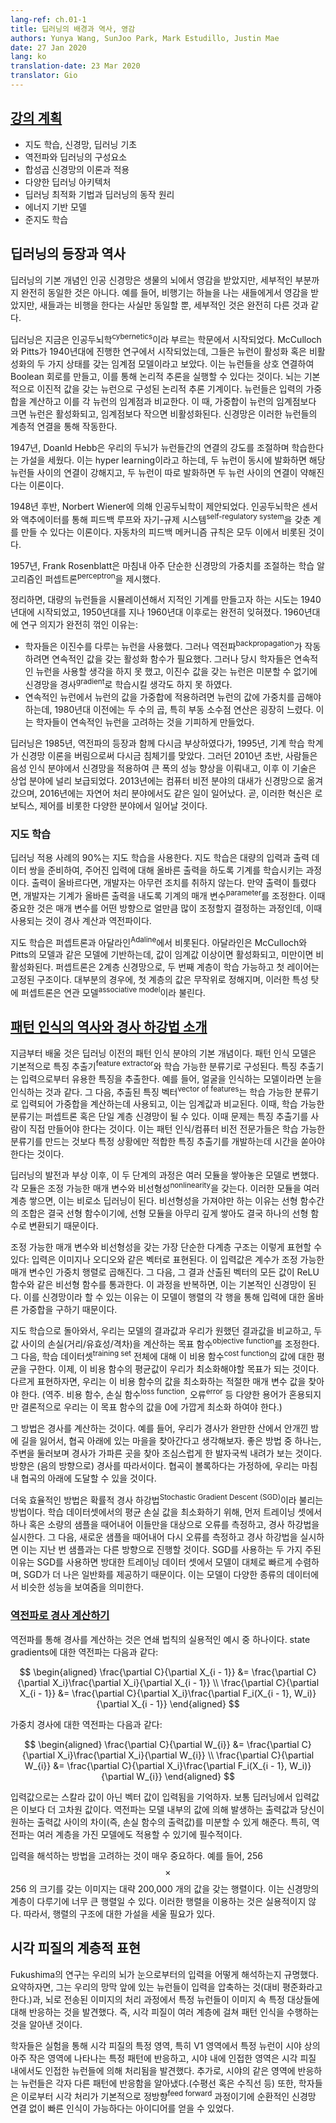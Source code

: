 ```yaml
---
lang-ref: ch.01-1
title: 딥러닝의 배경과 역사, 영감
authors: Yunya Wang, SunJoo Park, Mark Estudillo, Justin Mae
date: 27 Jan 2020
lang: ko
translation-date: 23 Mar 2020
translator: Gio
---
```


## [강의 계획]([https://www.youtube.com/watch?v=0bMe_vCZo30&t=217s](https://www.youtube.com/watch?v=0bMe_vCZo30&t=217s))

- 지도 학습, 신경망, 딥러닝 기초
- 역전파와 딥러닝의 구성요소
- 합성곱 신경망의 이론과 적용
- 다양한 딥러닝 아키텍처
- 딥러닝 최적화 기법과 딥러닝의 동작 원리
- 에너지 기반 모델
- 준지도 학습

## 딥러닝의 등장과 역사

딥러닝의 기본 개념인 인공 신경망은 생물의 뇌에서 영감을 받았지만, 세부적인 부분까지 완전히 동일한 것은 아니다. 예를 들어, 비행기는 하늘을 나는 새들에게서 영감을 받았지만, 새들과는 비행을 한다는 사실만 동일할 뿐, 세부적인 것은 완전히 다른 것과 같다.

딥러닝은 지금은 인공두뇌학<sup>cybernetics</sup>이라 부르는 학문에서 시작되었다. McCulloch와 Pitts가 1940년대에 진행한 연구에서 시작되었는데, 그들은 뉴런이 활성화 혹은 비활성화의 두 가지 상태를 갖는 임계점 모델이라고 보았다. 이는 뉴런들을 상호 연결하여 Boolean 회로를 만들고, 이를 통해 논리적 추론을 실행할 수 있다는 것이다. 뇌는 기본적으로 이진적 값을 갖는 뉴런으로 구성된 논리적 추론 기계이다. 뉴런들은 입력의 가중합을 계산하고 이를 각 뉴런의 임계점과 비교한다. 이 때, 가중합이 뉴런의 임계점보다 크면 뉴런은 활성화되고, 임계점보다 작으면 비활성화된다. 신경망은 이러한 뉴런들의 계층적 연결을 통해 작동한다.

1947년, Doanld Hebb은 우리의 두뇌가 뉴런들간의 연결의 강도를 조절하며 학습한다는 가설을 세웠다. 이는 hyper learning이라고 하는데, 두 뉴런이 동시에 발화하면 해당 뉴런들 사이의 연결이 강해지고, 두 뉴런이 따로 발화하면 두 뉴런 사이의 연결이 약해진다는 이론이다.

1948년 후반, Norbert Wiener에 의해 인공두뇌학이 제안되었다. 인공두뇌학은 센서와 액추에이터를 통해 피드백 루프와 자기-규제 시스템<sup>self-regulatory system</sup>을 갖춘 계를 만들 수 있다는 이론이다. 자동차의 피드백 메커니즘 규칙은 모두 이에서 비롯된 것이다.

1957년, Frank Rosenblatt은 마침내 아주 단순한 신경망의 가중치를 조절하는 학습 알고리즘인 퍼셉트론<sup>perceptron</sup>을 제시했다.

정리하면, 대량의 뉴런들을 시뮬레이션해서 지적인 기계를 만들고자 하는 시도는 1940년대에 시작되었고, 1950년대를 지나 1960년대 이후로는 완전히 잊혀졌다. 1960년대에 연구 의지가 완전히 꺾인 이유는:

- 학자들은 이진수를 다루는 뉴런을 사용했다. 그러나 역전파<sup>backpropagation</sup>가 작동하려면 연속적인 값을 갖는 활성화 함수가 필요했다. 그러나 당시 학자들은 연속적인 뉴런을 사용할 생각을 하지 못 했고, 이진수 값을 갖는 뉴런은 미분할 수 없기에 신경망을 경사<sup>gradient</sup>로 학습시킬 생각도 하지 못 하였다.
- 연속적인 뉴런에서 뉴런의 값을 가중합에 적용하려면 뉴런의 값에 가중치를 곱해야하는데, 1980년대 이전에는 두 수의 곱, 특히 부동 소수점 연산은 굉장히 느렸다. 이는 학자들이 연속적인 뉴런을 고려하는 것을 기피하게 만들었다.

딥러닝은 1985년, 역전파의 등장과 함께 다시금 부상하였다가, 1995년, 기계 학습 학계가 신경망 이론을 버림으로써 다시금 침체기를 맞았다. 그러던 2010년 초반, 사람들은 음성 인식 분야에서 신경망을 적용하여 큰 폭의 성능 향상을 이뤄내고, 이후 이 기술은 상업 분야에 널리 보급되었다. 2013년에는 컴퓨터 비전 분야의 대새가 신경망으로 옮겨갔으며, 2016년에는 자연어 처리 분야에서도 같은 일이 일어났다. 곧, 이러한 혁신은 로보틱스, 제어를 비롯한 다양한 분야에서 일어날 것이다.


### 지도 학습

딥러닝 적용 사례의 $90\%$는 지도 학습을 사용한다. 지도 학습은 대량의 입력과 출력 데이터 쌍을 준비하여, 주어진 입력에 대해 올바른 출력을 하도록 기계를 학습시키는 과정이다. 출력이 올바르다면, 개발자는 아무런 조치를 취하지 않는다. 만약 출력이 틀렸다면, 개발자는 기계가 올바른 출력을 내도록 기계의 매개 변수<sup>parameter</sup>를 조정한다. 이때 중요한 것은 매개 변수를 어떤 방향으로 얼만큼 많이 조정할지 결정하는 과정인데, 이때 사용되는 것이 경사 계산과 역전파이다.

지도 학습은 퍼셉트론과 아달라인<sup>Adaline</sup>에서 비롯된다.  아달라인은 McCulloch와 Pitts의 모델과 같은 모델에 기반하는데, 값이 임계값 이상이면 활성화되고, 미만이면 비활성화된다. 퍼셉트론은 2계층 신경망으로, 두 번째 계층이 학습 가능하고 첫 레이어는 고정된 구조이다. 대부분의 경우에, 첫 계층의 값은 무작위로 정해지며, 이러한 특성 탓에 퍼셉트론은 연관 모델<sup>associative model</sup>이라 불린다.

## [패턴 인식의 역사와 경사 하강법 소개](https://www.youtube.com/watch?v=0bMe_vCZo30&t=1461s)

지금부터 배울 것은 딥러닝 이전의 패턴 인식 분야의 기본 개념이다. 패턴 인식 모델은 기본적으로 특징 추출기<sup>feature extractor</sup>와 학습 가능한 분류기로 구성된다. 특징 추출기는 입력으로부터 유용한 특징을 추출한다. 예를 들어, 얼굴을 인식하는 모델이라면 눈을 인식하는 것과 같다. 그 다음, 추출된 특징 벡터<sup>vector of features</sup>는 학습 가능한 분류기로 입력되어 가중합을 계산하는데 사용되고, 이는 임계값과 비교된다. 이때, 학습 가능한 분류기는 퍼셉트론 혹은 단일 계층 신경망이 될 수 있다. 이때 문제는 특징 추출기를 사람이 직접 만들어야 한다는 것이다. 이는 패턴 인식/컴퓨터 비전 전문가들은 학습 가능한 분류기를 만드는 것보다 특정 상황에만 적합한 특징 추출기를 개발하는데 시간을 쏟아야 한다는 것이다.

딥러닝의 발전과 부상 이후, 이 두 단계의 과정은 여러 모듈을 쌓아놓은 모델로 변했다. 각 모듈은 조정 가능한 매개 변수와 비선형성<sup>nonlinearity</sup>을 갖는다. 이러한 모듈을 여러 계층 쌓으면, 이는 비로소 딥러닝이 된다. 비선형성을 가져야만 하는 이유는 선형 함수간의 조합은 결국 선형 함수이기에, 선형 모듈을 아무리 깊게 쌓아도 결국 하나의 선형 함수로 변환되기 때문이다.

조정 가능한 매개 변수와 비선형성을 갖는 가장 단순한 다계층 구조는 이렇게 표현할 수 있다: 입력은 이미지나 오디오와 같은 벡터로 표현된다. 이 입력값은 계수가 조정 가능한 매개 변수인 가중치 행렬로 곱해진다. 그 다음, 그 결과 산출된 벡터의 모든 값이 ReLU 함수와 같은 비선형 함수를 통과한다. 이 과정을 반복하면, 이는 기본적인 신경망이 된다. 이를 신경망이라 할 수 있는 이유는 이 모델이 행렬의 각 행을 통해 입력에 대한 올바른 가중합을 구하기 때문이다.

지도 학습으로 돌아와서, 우리는 모델의 결과값과 우리가 원했던 결과값을 비교하고, 두 값 사이의 손실(거리/유효성/격차)을 계산하는 목표 함수<sup>objective function</sup>를 조정한다. 그 다음, 학습 데이터셋<sup>training set</sup> 전체에 대해 이 비용 함수<sup>cost function</sup>의 값에 대한 평균을 구한다. 이제, 이 비용 함수의 평균값이 우리가 최소화해야할 목표가 되는 것이다. 다르게 표현하자면, 우리는 이 비용 함수의 값을 최소화하는 적절한 매개 변수 값을 찾아야 한다.
(역주. 비용 함수, 손실 함수<sup>loss function</sup>, 오류<sup>error</sup> 등 다양한 용어가 혼용되지만 결론적으로 우리는 이 목표 함수의 값을 0에 가깝게 최소화 하여야 한다.)

그 방법은 경사를 계산하는 것이다. 예를 들어, 우리가 경사가 완만한 산에서 안개낀 밤에 길을 잃어서, 협곡 아래에 있는 마을을 찾아간다고 생각해보자. 좋은 방법 중 하나는, 주변을 둘러보며 경사가 가파른 곳을 찾아 조심스럽게 한 발자국씩 내려가 보는 것이다. 방향은 (음의 방향으로) 경사를 따라서이다. 협곡이 볼록하다는 가정하에, 우리는 마침내 협곡의 아래에 도달할 수 있을 것이다.

더욱 효율적인 방법은 확률적 경사 하강법<sup>Stochastic Gradient Descent (SGD)</sup>이라 불리는 방법이다. 학습 데이터셋에서의 평균 손실 값을 최소화하기 위해, 먼저 트레이닝 셋에서 하나 혹은 소량의 샘플을 때어내어 이들만을 대상으로 오류를 측정하고, 경사 하강법을 실시한다. 그 다음, 새로운 샘플을 때어내어 다시 오류를 측정하고 경사 하강법을 실시하면 이는 지난 번 샘플과는 다른 방향으로 진행할 것이다. SGD를 사용하는 두 가지 주된 이유는 SGD를 사용하면 방대한 트레이닝 데이터 셋에서 모델이 대체로 빠르게 수렴하며,  SGD가 더 나은 일반화를 제공하기 때문이다. 이는 모델이 다양한 종류의 데이터에서 비슷한 성능을 보여줌을 의미한다.


### [역전파로 경사 계산하기](https://www.youtube.com/watch?v=0bMe_vCZo30&t=2336s)

역전파를 통해 경사를 계산하는 것은 연쇄 법칙의 실용적인 예시 중 하나이다. state gradients에 대한 역전파는 다음과 같다:

$$
\begin{aligned}
\frac{\partial C}{\partial X_{i - 1}} &= \frac{\partial C}{\partial X_i}\frac{\partial X_i}{\partial X_{i - 1}} \\
\frac{\partial C}{\partial X_{i - 1}} &= \frac{\partial C}{\partial X_i}\frac{\partial F_i(X_{i - 1}, W_i)}{\partial X_{i - 1}}
\end{aligned}
$$

가중치 경사에 대한 역전파는 다음과 같다:

$$
\begin{aligned}
\frac{\partial C}{\partial W_{i}} &= \frac{\partial C}{\partial X_i}\frac{\partial X_i}{\partial W_{i}} \\
\frac{\partial C}{\partial W_{i}} &= \frac{\partial C}{\partial X_i}\frac{\partial F_i(X_{i - 1}, W_i)}{\partial W_{i}}
\end{aligned}
$$

입력값으로는 스칼라 값이 아닌 벡터 값이 입력됨을 기억하자. 보통 딥러닝에서 입력값은 이보다 더 고차원 값이다. 역전파는 모델 내부의 값에 의해 발생하는 출력값과 당신이 원하는 출력값 사이의 차이(즉, 손실 함수의 출력값)를 미분할 수 있게 해준다. 특히, 역전파는 여러 계층을 가진 모델에도 적용할 수 있기에 필수적이다.

입력을 해석하는 방법을 고려하는 것이 매우 중요하다. 예를 들어, 256$$\times$$256 의 크기를 갖는 이미지는 대략 200,000 개의 값을 갖는 행렬이다. 이는 신경망의 계층이 다루기에 너무 큰 행렬일 수 있다. 이러한 행렬을 이용하는 것은 실용적이지 않다. 따라서, 행렬의 구조에 대한 가설을 세울 필요가 있다.


## 시각 피질의 계층적 표현

Fukushima의 연구는 우리의 뇌가 눈으로부터의 입력을 어떻게 해석하는지 규명했다. 요약하자면, 그는 우리의 망막 앞에 있는 뉴런들이 입력을 압축하는 것(대비 평준화라고 한다.)과, 뇌로 전송된 이미지의 처리 과정에서 특정 뉴런들이 이미지 속 특정 대상들에 대해 반응하는 것을 발견했다. 즉, 시각 피질이 여러 계층에 걸쳐 패턴 인식을 수행하는 것을 알아낸 것이다.

학자들은 실험을 통해 시각 피질의 특정 영역, 특히 V1 영역에서 특정 뉴런이 시야 상의 아주 작은 영역에 나타나는 특정 패턴에 반응하고, 시야 내에 인접한 영역은 시각 피질 내에서도 인접한 뉴런들에 의해 처리됨을 발견했다. 추가로, 시야의 같은 영역에 반응하는 뉴런들은 각자 다른 패턴에 반응함을 알아냈다.(수평선 혹은 수직선 등) 또한, 학자들은 이로부터 시각 처리가 기본적으로 정방향<sup>feed forward</sup> 과정이기에 순환적인 신경망 연결 없이 빠른 인식이 가능하다는 아이디어를 얻을 수 있었다.
